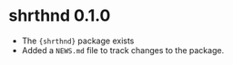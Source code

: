 # shrthnd 0.1.0

* The `{shrthnd}` package exists
* Added a `NEWS.md` file to track changes to the package.
